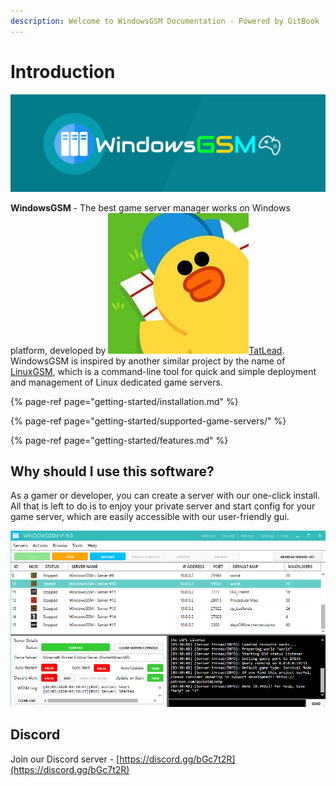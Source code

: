 ```yaml
---
description: Welcome to WindowsGSM Documentation - Powered by GitBook
---
```


# Introduction

![](.gitbook/assets/httpslogomakr.com81tlq8.png)

**WindowsGSM** - The best game server manager works on Windows platform, developed by ![](.gitbook/assets/29337428.jpg)[TatLead](https://github.com/BattlefieldDuck). WindowsGSM is inspired by another similar project by the name of [LinuxGSM](https://linuxgsm.com/), which is a command-line tool for quick and simple deployment and management of Linux dedicated game servers.

{% page-ref page="getting-started/installation.md" %}

{% page-ref page="getting-started/supported-game-servers/" %}

{% page-ref page="getting-started/features.md" %}

## Why should I use this software?

As a gamer or developer, you can create a server with our one-click install. All that is left to do is to enjoy your private server and start config for your game server, which are easily accessible with our user-friendly gui.

![](.gitbook/assets/windowsgsm-v1.9.0.png)

## Discord

Join our Discord server - [https://discord.gg/bGc7t2R](https://discord.gg/bGc7t2R)



